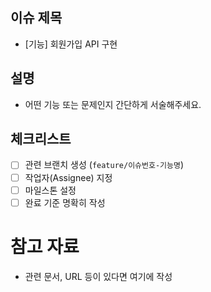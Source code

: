 ## 이슈 제목
- [기능] 회원가입 API 구현

## 설명
- 어떤 기능 또는 문제인지 간단하게 서술해주세요.

## 체크리스트
- [ ] 관련 브랜치 생성 (`feature/이슈번호-기능명`)
- [ ] 작업자(Assignee) 지정
- [ ] 마일스톤 설정
- [ ] 완료 기준 명확히 작성

# 참고 자료
- 관련 문서, URL 등이 있다면 여기에 작성
